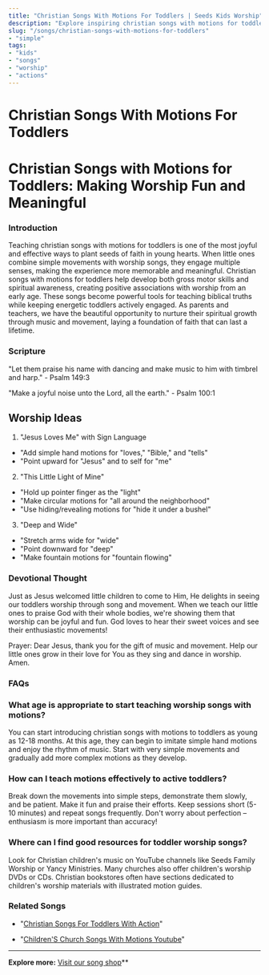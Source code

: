 ```yaml
---
title: "Christian Songs With Motions For Toddlers | Seeds Kids Worship"
description: "Explore inspiring christian songs with motions for toddlers for children's worship and faith development. Biblical music resources for families and ministry."
slug: "/songs/christian-songs-with-motions-for-toddlers"
- "simple"
tags:
- "kids"
- "songs"
- "worship"
- "actions"
---
```


# Christian Songs With Motions For Toddlers

# Christian Songs with Motions for Toddlers: Making Worship Fun and Meaningful

### Introduction
Teaching christian songs with motions for toddlers is one of the most joyful and effective ways to plant seeds of faith in young hearts. When little ones combine simple movements with worship songs, they engage multiple senses, making the experience more memorable and meaningful. Christian songs with motions for toddlers help develop both gross motor skills and spiritual awareness, creating positive associations with worship from an early age. These songs become powerful tools for teaching biblical truths while keeping energetic toddlers actively engaged. As parents and teachers, we have the beautiful opportunity to nurture their spiritual growth through music and movement, laying a foundation of faith that can last a lifetime.

### Scripture
"Let them praise his name with dancing and make music to him with timbrel and harp." - Psalm 149:3

"Make a joyful noise unto the Lord, all the earth." - Psalm 100:1

## Worship Ideas
1. "Jesus Loves Me" with Sign Language
- "Add simple hand motions for "loves," "Bible," and "tells"
- "Point upward for "Jesus" and to self for "me"

2. "This Little Light of Mine"
- "Hold up pointer finger as the "light"
- "Make circular motions for "all around the neighborhood"
- "Use hiding/revealing motions for "hide it under a bushel"

3. "Deep and Wide"
- "Stretch arms wide for "wide"
- "Point downward for "deep"
- "Make fountain motions for "fountain flowing"

### Devotional Thought
Just as Jesus welcomed little children to come to Him, He delights in seeing our toddlers worship through song and movement. When we teach our little ones to praise God with their whole bodies, we're showing them that worship can be joyful and fun. God loves to hear their sweet voices and see their enthusiastic movements!

Prayer: Dear Jesus, thank you for the gift of music and movement. Help our little ones grow in their love for You as they sing and dance in worship. Amen.

### FAQs

### What age is appropriate to start teaching worship songs with motions?
You can start introducing christian songs with motions to toddlers as young as 12-18 months. At this age, they can begin to imitate simple hand motions and enjoy the rhythm of music. Start with very simple movements and gradually add more complex motions as they develop.

### How can I teach motions effectively to active toddlers?
Break down the movements into simple steps, demonstrate them slowly, and be patient. Make it fun and praise their efforts. Keep sessions short (5-10 minutes) and repeat songs frequently. Don't worry about perfection – enthusiasm is more important than accuracy!

### Where can I find good resources for toddler worship songs?
Look for Christian children's music on YouTube channels like Seeds Family Worship or Yancy Ministries. Many churches also offer children's worship DVDs or CDs. Christian bookstores often have sections dedicated to children's worship materials with illustrated motion guides.

### Related Songs

- "[Christian Songs For Toddlers With Action](/songs/christian-songs-for-toddlers-with-action/)"

- "[Children'S Church Songs With Motions Youtube](/songs/children-s-church-songs-with-motions-youtube/)"

---

**Explore more:** [Visit our song shop](https://seedskidsworship.com/shop)**

<!-- Schema Markup -->
<script type="application/ld+json">
{
  "@context": "https://schema.org",
  "@type": "MusicRecording",
  "name": "Christian Songs With Motions For Toddlers",
  "byArtist": {
    "@type": "MusicGroup",
    "name": "Seeds Kids Worship"
  },
  "isFamilyFriendly": true,
  "url": "https://seedskidsworship.com/songs/christian-songs-with-motions-for-toddlers/"
}
</script>